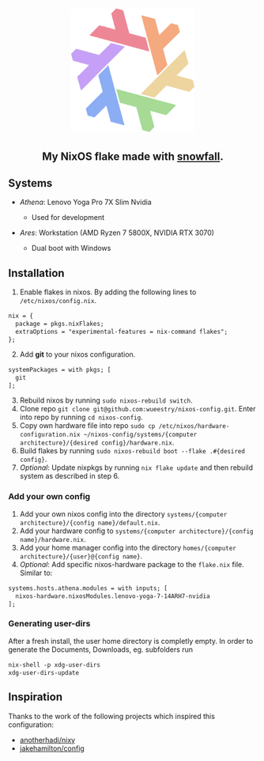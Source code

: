 <h1 align="center"> <img src="./.github/assets/flake.webp" width="250px"/></h1>
<h2 align="center">My NixOS flake made with <a href="https://github.com/snowfallorg/lib">snowfall</a>.</h2>

## Systems

- *Athena*: Lenovo Yoga Pro 7X Slim Nvidia
    - Used for development

- *Ares*: Workstation (AMD Ryzen 7 5800X, NVIDIA RTX 3070)
    - Dual boot with Windows
 

## Installation
1. Enable flakes in nixos. By adding the following lines to `/etc/nixos/config.nix`.
```
nix = {
  package = pkgs.nixFlakes;
  extraOptions = "experimental-features = nix-command flakes";
};
```
2. Add **git** to your nixos configuration.
```
systemPackages = with pkgs; [
  git
];
```
3. Rebuild nixos by running `sudo nixos-rebuild switch`.
4. Clone repo `git clone git@github.com:wueestry/nixos-config.git`. Enter into repo by running `cd nixos-config`.
5. Copy own hardware file into repo `sudo cp /etc/nixos/hardware-configuration.nix ~/nixos-config/systems/{computer architecture}/{desired config}/hardware.nix`.
6. Build flakes by running `sudo nixos-rebuild boot --flake .#{desired config}`.
7. *Optional*: Update nixpkgs by running `nix flake update` and then rebuild system as described in step 6.

### Add your own config
1. Add your own nixos config into the directory `systems/{computer architecture}/{config name}/default.nix`.
2. Add your hardware config to `systems/{computer architecture}/{config name}/hardware.nix`.
3. Add your home manager config into the directory `homes/{computer architecture}/{user}@{config name}`.
4. *Optional*: Add specific nixos-hardware package to the `flake.nix` file. Similar to:
```
systems.hosts.athena.modules = with inputs; [
  nixos-hardware.nixosModules.lenovo-yoga-7-14ARH7-nvidia
];
```

### Generating user-dirs

After a fresh install, the user home directory is completly empty. In order to generate the Documents, Downloads, eg. subfolders run
```
nix-shell -p xdg-user-dirs
xdg-user-dirs-update
```

## Inspiration
Thanks to the work of the following projects which inspired this configuration:
- [anotherhadi/nixy](https://github.com/anotherhadi/nixy)
- [jakehamilton/config](https://github.com/jakehamilton/config)
